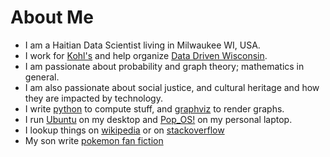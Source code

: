 # About Me

- I am a Haitian Data Scientist living in Milwaukee WI, USA.
- I work for [Kohl's](https://www.kohls.com) and help organize [Data Driven Wisconsin](https://www.datadrivenwi.org/).
- I am passionate about probability and graph theory; mathematics in general.
- I am also passionate about social justice, and cultural heritage and how they are impacted by technology.
- I write [python](https://www.python.org) to compute stuff, and [graphviz](https://www.graphviz.org/) to render graphs.
- I run [Ubuntu](https://www.ubuntu.com/) on my desktop and [Pop_OS!](https://system76.com/pop) on my personal laptop.
- I lookup things on [wikipedia](https://en.wikipedia.org) or on [stackoverflow](https://stackoverflow.com/)
- My son write [pokemon fan fiction](../pokemon/)
